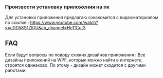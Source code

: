 ### Произвести установку приложения на пк

Для установки приложения предлагаю ознакомится с видеоматериалом по
ссылке : https://www.youtube.com/watch?v=cDD58S1ZlOU&ab_channel=He11Cut3

## FAQ
Если будут вопросы по поводу схожих дизайнов приложения :
Все дизайны приложений на WPF, которые можно найти в интернете, строятся одинаково.
По этому - дизайн может сходится с другими работами.
